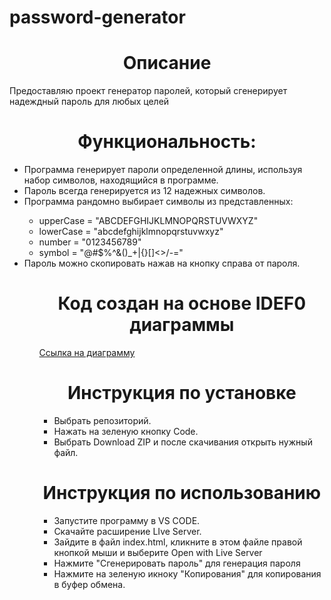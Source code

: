 # password-generator
<h1 align="center">Описание</h1>
Предоставляю проект генератор паролей, который сгенерирует надеждный пароль для любых целей
<h1 align="center">Функциональность:</h1>
<ul>
    <li>Программа генерирует пароли определенной длины, используя набор символов, находящийся в программе.</li>
    <li>Пароль всегда генерируется из 12 надежных символов.</li>
    <li>Программа рандомно выбирает символы из представленных:</li>
    <ul>
      <li>upperCase = "ABCDEFGHIJKLMNOPQRSTUVWXYZ"</li>
      <li>lowerCase = "abcdefghijklmnopqrstuvwxyz"</li>
      <li>number = "0123456789"</li>
      <li>symbol = "@#$%^&()_+|{}[]<>/-="</li>
    </ul>
    <li>Пароль можно скопировать нажав на кнопку справа от пароля.</li>
<ul>  
<h1 align="center">Код создан на основе IDEF0 диаграммы</h1>
<a href="https://github.com/yan18391/password-generator/blob/main/IDEF0.drawio.png">Ссылка на диаграмму</a>

<h1 align="center">Инструкция по установке</h1>
<ul>
    <li>Выбрать репозиторий.</li>
    <li>Нажать на зеленую кнопку Code.</li>
    <li>Выбрать Download ZIP и после скачивания открыть нужный файл.</li>
</ul>
<h1 align="center">Инструкция по использованию</h1>

<ul>
    <li>Запустите программу в VS CODE.</li>
    <li>Скачайте расширение LIve Server.</li>
    <li>Зайдите в файл index.html, кликните в этом файле правой кнопкой мыши и выберите Open with Live Server</li>
    <li>Нажмите "Сгенерировать пароль" для генерация пароля</li>
    <li>Нажмите на зеленую икноку "Копирования" для копирования в буфер обмена.</li>
</ul>
